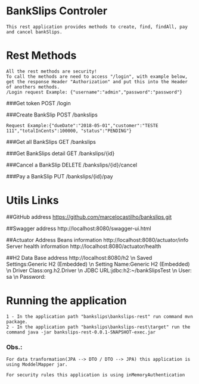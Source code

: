 # BankSlips Controler
	This rest application provides methods to create, find, findAll, pay and cancel bankSlips.

# Rest Methods
	All the rest methods are security! 
	To call the methods are need to access "/login", with example below, get the response Header "Authorization" and put this into the Header of anothers methods.
	/Login request Example: {"username":"admin","password":"password"}

###Get token
POST /login
	
###Create BankSlip
POST /bankslips

	Request Example:{"dueDate":"2018-05-01","customer":"TESTE 111","totalInCents":100000, "status":"PENDING"}

###Get all BankSlips
GET /bankslips

###Get BankSlips detail
GET /bankslips/{id}

###Cancel a BankSlip
DELETE /bankslips/{id}/cancel

###Pay a BankSlip
PUT /bankslips/{id}/pay

# Utils Links

##GitHub address
	https://github.com/marcelocastilho/bankslips.git

##Swagger address
	http://localhost:8080/swagger-ui.html

##Actuator Address
	Beans information
	http://localhost:8080/actuator/info
	Server health information
	http://localhost:8080/actuator/health
	
##H2 Data Base address
	http://localhost:8080/h2 \n
	Saved Settings:Generic H2 (Embedded) \n
	Setting Name:Generic H2 (Embedded) \n
	Driver Class:org.h2.Driver \n
	JDBC URL:jdbc:h2:~/bankSlipsTest \n
	User: sa \n
	Password: <blank>

# Running the application
	1 - In the application path "bankslips\bankslips-rest" run command mvn package.
	2 - In the application path "bankslips\bankslips-rest\target" run the command java -jar bankslips-rest-0.0.1-SNAPSHOT-exec.jar

### Obs.:
	
	For data tranformation(JPA --> DTO / DTO --> JPA) this application is using ModdelMapper jar. 
	
	For security rules this application is using inMemoryAuthentication